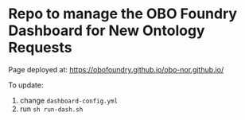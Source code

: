 # Repo to manage the OBO Foundry Dashboard for New Ontology Requests

Page deployed at: https://obofoundry.github.io/obo-nor.github.io/

To update:

1. change `dashboard-config.yml`
2. run `sh run-dash.sh`

